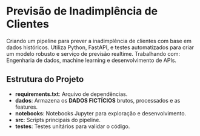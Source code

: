 # Previsão de Inadimplência de Clientes

Criando um pipeline para prever a inadimplência de clientes com base em dados históricos. Utiliza Python, FastAPI, e testes automatizados para criar um modelo robusto e serviço de previsão realtime.
Trabalhando com: Engenharia de dados, machine learning e desenvolvimento de APIs. 

## Estrutura do Projeto

- **requirements.txt**: Arquivo de dependências.
- **dados**: Armazena os **DADOS FICTÍCIOS** brutos, processados e as features.
- **notebooks**: Notebooks Jupyter para exploração e desenvolvimento.
- **src**: Scripts principais do pipeline.
- **testes**: Testes unitários para validar o código.
